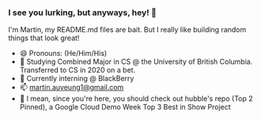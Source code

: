 ### I see you lurking, but anyways, hey! 👋
 
 I'm Martin, my README.md files are bait. But I really like building random things that look great! 
 
 * 😄 Pronouns: (He/Him/His)
 * 🔭 Studying Combined Major in CS @ the University of British Columbia. Transferred to CS in 2020 on a bet.
 * 💼 Currently interning @ BlackBerry
 * 📫 martin.auyeung1@gmail.com
 * 🤔 I mean, since you're here, you should check out hubble's repo (Top 2 Pinned), a Google Cloud Demo Week Top 3 Best in Show Project 




